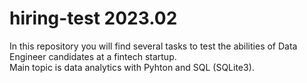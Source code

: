 # hiring-test 2023.02

In this repository you will find several tasks to test the abilities of Data Engineer candidates at a fintech startup.  
Main topic is data analytics with Pyhton and SQL (SQLite3).